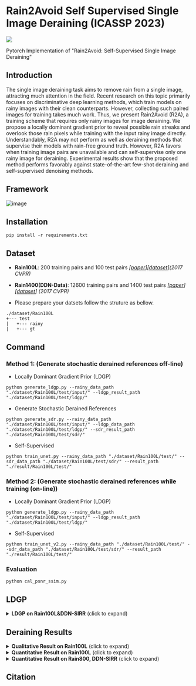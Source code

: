 # Rain2Avoid Self Supervised Single Image Deraining (ICASSP 2023)
[![](https://img.shields.io/badge/arXiv-Paper-green)]()

Pytorch Implementation of "Rain2Avoid: Self-Supervised Single Image Deraining"

## Introduction
The single image deraining task aims to remove rain from
a single image, attracting much attention in the field. Recent research on this topic primarily focuses on discriminative deep learning methods, which train models on rainy images with their clean counterparts. However, collecting such paired images for training takes much work. Thus, we present Rain2Avoid (R2A), a training scheme that requires only rainy images for image deraining. We propose a locally dominant gradient prior to reveal possible rain streaks and overlook those rain pixels while training with the input rainy image directly. Understandably, R2A may not perform as well as deraining methods that supervise their models with rain-free ground truth. However, R2A favors when training image pairs are unavailable and can self-supervise only one rainy image for deraining. Experimental results show that the proposed method performs favorably against state-of-the-art few-shot deraining and self-supervised denoising methods.

## Framework

![image](https://github.com/ytpeng-aimlab/Rain2Avoid-Self-Supervised-Single-Image-Deraining/blob/master/img/framework.png)

## Installation
```
pip install -r requirements.txt
```

## Dataset
* **Rain100L**: 200 training pairs and 100 test pairs *[[paper](http://openaccess.thecvf.com/content_cvpr_2017/papers/Yang_Deep_Joint_Rain_CVPR_2017_paper.pdf)][[dataset](http://www.icst.pku.edu.cn/struct/Projects/joint_rain_removal.html)](2017 CVPR)*

* **Rain1400(DDN-Data)**: 12600 training pairs and 1400 test pairs *[[paper](http://openaccess.thecvf.com/content_cvpr_2017/papers/Fu_Removing_Rain_From_CVPR_2017_paper.pdf)][[dataset](https://xueyangfu.github.io/projects/cvpr2017.html)] (2017 CVPR)*

- Please prepare your datsets follow the struture as bellow.
```
./dataset/Rain100L
+--- test
|   +--- rainy
|   +--- gt
```

## Command
### Method 1: (Generate stochastic derained references off-line)
- Locally Dominant Gradient Prior (LDGP)
```
python generate_ldgp.py --rainy_data_path "./dataset/Rain100L/test/input/" --ldgp_result_path "./dataset/Rain100L/test/ldgp/"
```
- Generate Stochastic Derained References
```
python generate_sdr.py --rainy_data_path "./dataset/Rain100L/test/input/" --ldgp_data_path "./dataset/Rain100L/test/ldgp/" --sdr_result_path "./dataset/Rain100L/test/sdr/"
```
- Self-Supervised
```
python train_unet.py --rainy_data_path "./dataset/Rain100L/test/" --sdr_data_path "./dataset/Rain100L/test/sdr/" --result_path "./result/Rain100L/test/"
```
### Method 2: (Generate stochastic derained references while training (on-line))
- Locally Dominant Gradient Prior (LDGP)
```
python generate_ldgp.py --rainy_data_path "./dataset/Rain100L/test/input/" --ldgp_result_path "./dataset/Rain100L/test/ldgp/"
```
- Self-Supervised
```
python train_unet_v2.py --rainy_data_path "./dataset/Rain100L/test/" --sdr_data_path "./dataset/Rain100L/test/sdr/" --result_path "./result/Rain100L/test/"
```

### Evaluation
```
python cal_psnr_ssim.py
```

## LDGP

<details>
<summary><strong>LDGP on Rain100L&DDN-SIRR</strong> (click to expand) </summary>
<img src = "https://github.com/ytpeng-aimlab/Rain2Avoid-Self-Supervised-Single-Image-Deraining/blob/master/img/img2.png"> 
</details>


## Deraining Results
<details>
<summary><strong>Qualitative Result on Rain100L</strong> (click to expand) </summary>
<img src = "https://github.com/ytpeng-aimlab/Rain2Avoid-Self-Supervised-Single-Image-Deraining/blob/master/img/img1.png"> 
</details>

<details>
<summary><strong>Quantitative Result on Rain100L</strong> (click to expand) </summary>
<img src = "https://github.com/ytpeng-aimlab/Rain2Avoid-Self-Supervised-Single-Image-Deraining/blob/master/img/result_rain100L.png"> 
</details>

<details>
<summary><strong>Quantitative Result on Rain800, DDN-SIRR</strong> (click to expand) </summary>
<img src = "https://github.com/ytpeng-aimlab/Rain2Avoid-Self-Supervised-Single-Image-Deraining/blob/master/img/result_DDN.png"> 
</details>

## Citation
